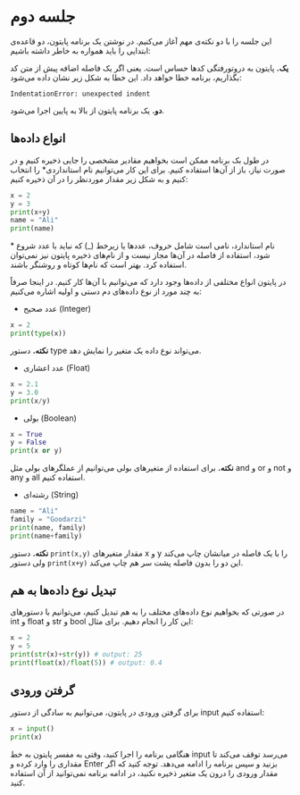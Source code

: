 # جلسه دوم

این جلسه را با دو نکته‌ی مهم آغاز می‌کنیم. در نوشتن یک برنامه پایتون، دو قاعده‌ی ابتدایی را باید همواره به خاطر داشته باشیم:

**یک.** پایتون به دروتورفتگی کدها حساس است. یعنی اگر یک فاصله اضافه پیش از متن کد بگذاریم، برنامه خطا خواهد داد. این خطا به شکل زیر نشان داده می‌شود:
```
IndentationError: unexpected indent
```

**دو.** یک برنامه پایتون از بالا به پایین اجرا می‌شود.

## انواع داده‌ها

در طول بک برنامه ممکن است بخواهیم مقادیر مشخصی را جایی ذخیره کنیم و در صورت نیاز، باز از آن‌ها استفاده کنیم. برای این کار می‌توانیم نام استانداردی* را انتخاب کنیم و به شکل زیر مقدار موردنظر را در آن ذخیره کنیم:
```python
x = 2
y = 3
print(x+y)
name = "Ali"
print(name)
```
\* نام استاندارد، نامی است شامل حروف، عددها یا زیرخط (_) که نباید با عدد شروع شود، استفاده از فاصله در آن‌ها مجاز نیست و از نام‌های ذخیره پایتون نیز نمی‌توان استفاده کرد. بهتر است که نام‌ها کوتاه و روشنگر باشند.

در پایتون انواع مختلفی از داده‌ها وجود دارد که می‌توانیم با آن‌ها کار کنیم. در اینجا صرفاً به چند مورد از نوع داده‌های دم دستی و اولیه اشاره می‌کنیم:

- عدد صحیح (Integer)
```python
x = 2
print(type(x))
```
**نکته.** دستور type می‌تواند نوع داده یک متغیر را نمایش دهد.
- عدد اعشاری (Float)
```python
x = 2.1
y = 3.0
print(x/y)
```
- بولی (Boolean)
```python
x = True
y = False
print(x or y)
```

**نکته.** برای استفاده از متغیرهای بولی می‌توانیم از عملگرهای بولی مثل and و or و not و any و all استفاده کنیم.
- رشته‌ای (String)
```python
name = "Ali"
family = "Goodarzi"
print(name, family)
print(name+family)
```
**نکته.** دستور `print(x,y)` مقدار متغیرهای x و y را با یک فاصله در میانشان چاپ می‌کند ولی دستور `print(x+y)` این دو را بدون فاصله پشت سر هم چاپ می‌کند.

## تبدیل نوع داده‌ها به هم

در صورتی که بخواهیم نوع داده‌های مختلف را به هم تبدیل کنیم، می‌توانیم با دستورهای int و float و str و bool این کار را انجام دهیم. برای مثال:
```python
x = 2
y = 5
print(str(x)+str(y)) # output: 25
print(float(x)/float(5)) # output: 0.4
```
## گرفتن ورودی

برای گرفتن ورودی در پایتون، می‌توانیم به سادگی از دستور input استفاده کنیم:
```python
x = input()
print(x)
```
هنگامی برنامه را اجرا کنید، وقتی به مفسر پایتون به خط input می‌رسد توقف می‌کند تا مقداری را وارد کرده و Enter بزنید و سپس برنامه را ادامه می‌دهد. توجه کنید که اگر مقدار ورودی را درون یک متغیر ذخیره نکنید، در ادامه برنامه نمی‌توانید از آن استفاده کنید.
